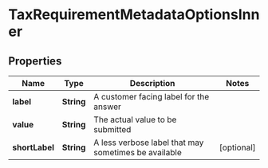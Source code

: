 

# TaxRequirementMetadataOptionsInner


## Properties

| Name | Type | Description | Notes |
|------------ | ------------- | ------------- | -------------|
|**label** | **String** | A customer facing label for the answer |  |
|**value** | **String** | The actual value to be submitted |  |
|**shortLabel** | **String** | A less verbose label that may sometimes be available |  [optional] |



